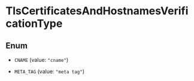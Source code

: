 

# TlsCertificatesAndHostnamesVerificationType

## Enum


* `CNAME` (value: `"cname"`)

* `META_TAG` (value: `"meta tag"`)



